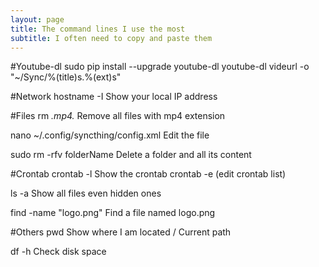 ```yaml
---
layout: page
title: The command lines I use the most
subtitle: I often need to copy and paste them
---
```


#Youtube-dl
sudo pip install --upgrade youtube-dl
youtube-dl videurl -o "~/Sync/%(title)s.%(ext)s"

#Network
hostname -I 
Show your local IP address

#Files
rm *.mp4.*
Remove all files with mp4 extension

nano ~/.config/syncthing/config.xml
Edit the file

sudo rm -rfv folderName 
Delete a folder and all its content

#Crontab
crontab -l 
Show the crontab
crontab -e 
(edit crontab list)

ls -a 
Show all files even hidden ones

find -name "logo.png"
Find a file named logo.png


#Others
pwd 
Show where I am located / Current path

df -h 
Check disk space
